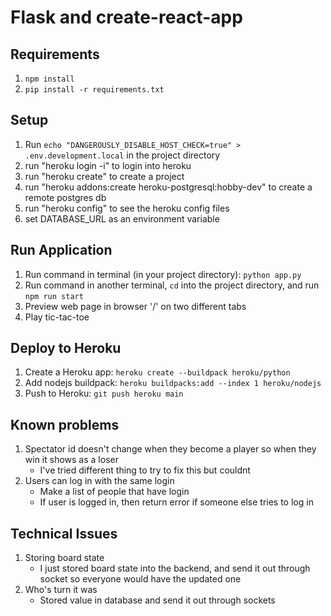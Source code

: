 # Flask and create-react-app

## Requirements
1. `npm install`
2. `pip install -r requirements.txt`

## Setup
1. Run `echo "DANGEROUSLY_DISABLE_HOST_CHECK=true" > .env.development.local` in the project directory
2. run  "heroku login -i" to login into heroku
3. run  "heroku create" to create a project
4. run  "heroku addons:create heroku-postgresql:hobby-dev" to create a remote postgres db
5. run  "heroku config" to see the heroku config files
6. set  DATABASE_URL as an environment variable 

## Run Application
1. Run command in terminal (in your project directory): `python app.py`
2. Run command in another terminal, `cd` into the project directory, and run `npm run start`
3. Preview web page in browser '/' on two different tabs
4. Play tic-tac-toe

## Deploy to Heroku
1. Create a Heroku app: `heroku create --buildpack heroku/python`
2. Add nodejs buildpack: `heroku buildpacks:add --index 1 heroku/nodejs`
3. Push to Heroku: `git push heroku main`

## Known problems
1. Spectator id doesn't change when they become a player so when they win it shows as a loser
   - I've tried different thing to try to fix this but couldnt
2. Users can log in with the same login
   - Make a list of people that have login 
   - If user is logged in, then return error if someone else tries to log in
## Technical Issues
1. Storing board state
   - I just stored board state into the backend, and send it out through socket so everyone would have the updated one
2. Who's turn it was
   - Stored value in database and send it out through sockets
